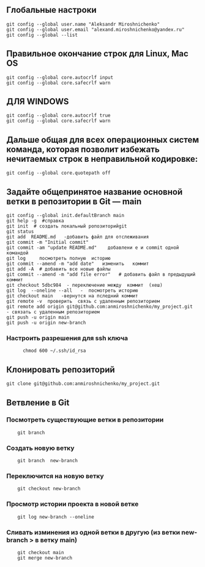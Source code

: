 ##  Глобальные настроки
    git config --global user.name "Aleksandr Miroshnichenko"
    git config --global user.email "alexand.miroshnichenko@yandex.ru"
    git config --global --list 

## Правильное окончание строк для Linux, Mac OS
    git config --global core.autocrlf input 
    git config --global core.safecrlf warn
    
##  ДЛЯ WINDOWS  
    git config --global core.autocrlf true
    git config --global core.safecrlf warn

## Дальше общая для всех операционных систем команда, которая позволит избежать нечитаемых строк в неправильной кодировке:
    git config --global core.quotepath off

## Задайте общепринятое название основной ветки в репозитории в Git — main
    git config --global init.defaultBranch main
    git help -g  #справка    	
    git init  # создать локальный ропозиторийgit
    git status
    git add  README.md   -добавить файл для отслеживания
    git commit -m "Initial commit"
    git commit -am "update README.md"    добавлени е и commit одной командой 
    git log     посмотреть полную  историю 
    git commit --amend -m "add date"   изменить   коммит 
    git add -A  # добавить все новые файлы
    git commit --amend -m "add file error"   # добавить файл в предыдущий коммит
    git checkout 5dbc984  - переключение между  коммит  (хеш)
    git log  --oneline --all   -  посмотреть историю 
    git checkout main   -вернутся на пследний коммит
    git remote -v  проверить  связь с удаленным репозиторием
    git remote add origin git@github.com:anmiroshnichenko/my_project.git     - связать с удаленным репозиторием
    git push -u origin main   
    git push -u origin new-branch
  ###  Настроить разрешения для ssh ключа 
    	  chmod 600 ~/.ssh/id_rsa
		 

## Клонировать репозиторий
	git clone git@github.com:anmiroshnichenko/my_project.git	

## Ветвление в Git
  ### Посмотреть существующие ветки в репозитории
        git branch
  ### Создать новую ветку
        git branch  new-branch  
  ### Переключится на новую ветку
        git checkout new-branch 
  ### Просмотр истории проекта в новой ветке 
        git log new-branch --oneline
  ###  Сливать изминения из одной ветки в другую (из ветки new-branch >  в ветку main)
        git checkout main 
        git merge new-branch


